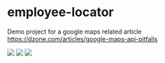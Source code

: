# employee-locator
Demo project for a google maps related article https://dzone.com/articles/google-maps-api-pitfalls

![](https://media0.giphy.com/media/X0hIlkSvWflzCKT1TK/giphy.gif?cid=790b76110a1dceaeb71e1ac295fcf33989ada7acc50edf36&rid=giphy.gif&ct=g)
![](https://media1.giphy.com/media/mtqKUZAADvfJBKjMcj/giphy.gif?cid=790b7611b62e693b946434476fab2b411179535af3070f4d&rid=giphy.gif&ct=g)
![](https://media1.giphy.com/media/xEhSuBf6MAhTrBqVJn/giphy.gif?cid=790b761187ab04a90c34c1254f174e6f42eae21eadb643bb&rid=giphy.gif&ct=g)



